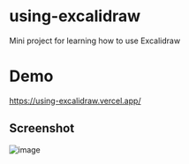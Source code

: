 # using-excalidraw

Mini project for learning how to use Excalidraw

# Demo

https://using-excalidraw.vercel.app/

## Screenshot

![image](https://github.com/user-attachments/assets/fc682651-9fba-4af8-93eb-379c40cc7b4c)
